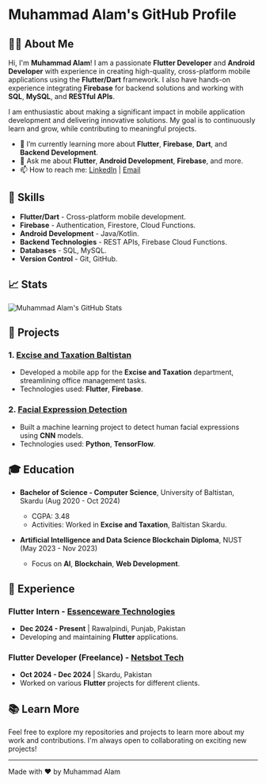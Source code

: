 # Muhammad Alam's GitHub Profile

## 👨‍💻 About Me

Hi, I'm **Muhammad Alam**! I am a passionate **Flutter Developer** and **Android Developer** with experience in creating high-quality, cross-platform mobile applications using the **Flutter/Dart** framework. I also have hands-on experience integrating **Firebase** for backend solutions and working with **SQL**, **MySQL**, and **RESTful APIs**.

I am enthusiastic about making a significant impact in mobile application development and delivering innovative solutions. My goal is to continuously learn and grow, while contributing to meaningful projects.

- 🌱 I’m currently learning more about **Flutter**, **Firebase**, **Dart**, and **Backend Development**.
- 💬 Ask me about **Flutter**, **Android Development**, **Firebase**, and more.
- 📫 How to reach me: [LinkedIn](https://www.linkedin.com/in/muhammad-alam-896ba2215/) | [Email](mailto:youremail@example.com)

## 🚀 Skills

- **Flutter/Dart** - Cross-platform mobile development.
- **Firebase** - Authentication, Firestore, Cloud Functions.
- **Android Development** - Java/Kotlin.
- **Backend Technologies** - REST APIs, Firebase Cloud Functions.
- **Databases** - SQL, MySQL.
- **Version Control** - Git, GitHub.

## 📈 Stats

![Muhammad Alam's GitHub Stats](https://github-readme-stats.vercel.app/api?username=yourusername&show_icons=true&theme=radical)

## 🔧 Projects

### 1. [Excise and Taxation Baltistan](https://github.com/yourusername/excise-taxation-baltistan)
   - Developed a mobile app for the **Excise and Taxation** department, streamlining office management tasks.
   - Technologies used: **Flutter**, **Firebase**.

### 2. [Facial Expression Detection](https://github.com/yourusername/facial-expression-detection)
   - Built a machine learning project to detect human facial expressions using **CNN** models.
   - Technologies used: **Python**, **TensorFlow**.

## 🎓 Education

- **Bachelor of Science - Computer Science**, University of Baltistan, Skardu (Aug 2020 - Oct 2024)
  - CGPA: 3.48
  - Activities: Worked in **Excise and Taxation**, Baltistan Skardu.
  
- **Artificial Intelligence and Data Science Blockchain Diploma**, NUST (May 2023 - Nov 2023)
  - Focus on **AI**, **Blockchain**, **Web Development**.

## 💼 Experience

### Flutter Intern - [Essenceware Technologies](https://www.essencewaretech.com/)
   - **Dec 2024 - Present** | Rawalpindi, Punjab, Pakistan
   - Developing and maintaining **Flutter** applications.

### Flutter Developer (Freelance) - [Netsbot Tech](https://www.netsbot.com/)
   - **Oct 2024 - Dec 2024** | Skardu, Pakistan
   - Worked on various **Flutter** projects for different clients.

## 📚 Learn More

Feel free to explore my repositories and projects to learn more about my work and contributions. I'm always open to collaborating on exciting new projects!

---

Made with ❤️ by Muhammad Alam
